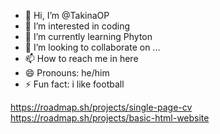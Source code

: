 - 👋 Hi, I’m @TakinaOP
- 👀 I’m interested in coding
- 🌱 I’m currently learning Phyton
- 💞️ I’m looking to collaborate on ...
- 📫 How to reach me in here
- 😄 Pronouns: he/him
- ⚡ Fun fact: i like football

<!---
TakinaOP/TakinaOP is a ✨ special ✨ repository because its `README.md` (this file) appears on your GitHub profile.
You can click the Preview link to take a look at your changes.
--->


https://roadmap.sh/projects/single-page-cv
https://roadmap.sh/projects/basic-html-website
